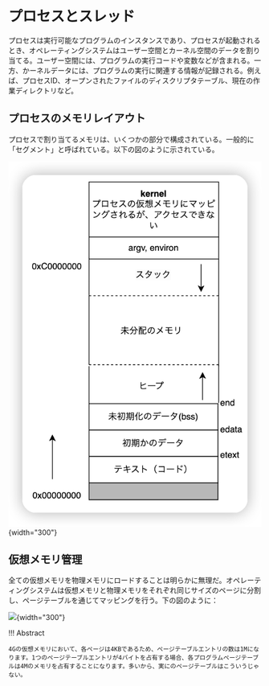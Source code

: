 # プロセスとスレッド

プロセスは実行可能なプログラムのインスタンスであり、プロセスが起動されるとき、オペレーティングシステムはユーザー空間とカーネル空間のデータを割り当てる。ユーザー空間には、プログラムの実行コードや変数などが含まれる。一方、かーネルデータには、プログラムの実行に関連する情報が記録される。例えば、プロセスID、オープンされたファイルのディスクリプタテーブル、現在の作業ディレクトリなど。

## プロセスのメモリレイアウト

プロセスで割り当てるメモリは、いくつかの部分で構成されている。一般的に「セグメント」と呼ばれている。以下の図のように示されている。

![](../images/3.png){width="300"}

## 仮想メモリ管理

全ての仮想メモリを物理メモリにロードすることは明らかに無理だ。オペレーティングシステムは仮想メモリと物理メモリをそれぞれ同じサイズのページに分割し、ページテーブルを通じてマッピングを行う。下の図のように：

![](../images/４.png){width="300"}

!!! Abstract

    4Gの仮想メモリにおいて、各ページは4KBであるため、ページテーブルエントリの数は1Mになります。1つのページテーブルエントリが4バイトを占有する場合、各プログラムページテーブルは4Mのメモリを占有することになります。多いから、実にのページテーブルはこういうじゃない。 

